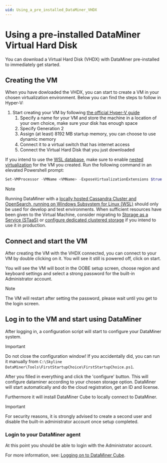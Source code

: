 ```yaml
---
uid: Using_a_pre_installed_DataMiner_VHDX
---
```


# Using a pre-installed DataMiner Virtual Hard Disk

You can download a Virtual Hard Disk (VHDX) with DataMiner pre-installed to immediately get started.

## Creating the VM

When you have dowloaded the VHDX, you can start to create a VM in your chosen virtualization environment. Below you can find the steps to follow in Hyper-V:

1. Start creating your VM by following [the official Hyper-V guide](https://learn.microsoft.com/en-us/windows-server/virtualization/hyper-v/get-started/create-a-virtual-machine-in-hyper-v)
    1. Specify a name for your VM and store the machine in a location of your own choice, make sure your disk has enough space
    1. Specify Generation 2
    1. Assign (at least) 8192 MB startup memory, you can choose to use dynamic memory
    1. Connect it to a virtual switch that has internet access
    1. Connect the Virtual Hard Disk that you just downloaded

If you intend to use the [WSL database](xref:Local_database_on_WSL), make sure to enable [nested virtualization](https://learn.microsoft.com/en-us/virtualization/hyper-v-on-windows/user-guide/nested-virtualization) for the VM you created.
Run the following command in an elevated Powershell prompt:

```powershell
Set-VMProcessor -VMName <VMName> -ExposeVirtualizationExtensions $true
```

> [!NOTE]
> Running DataMiner with a [locally hosted Cassandra Cluster and OpenSearch, running on Windows Subsystem for Linux (WSL)](xref:Local_database_on_WSL) should only be used for develop and test environments. When sufficient resources have been given to the Virtual Machine, consider migrating to [Storage as a Service (STaaS)](xref:STaaS) or [configure dedicated clustered storage](xref:Configuring_dedicated_clustered_storage) if you intend to use it in production.

## Connect and start the VM

After creating the VM with the VHDX connected, you can connect to your VM by double clicking on it. You will see it still is powered off, click on start.

You will see the VM will boot in the OOBE setup screen, choose region and keyboard settings and select a strong password for the built-in Administrator account.

> [!NOTE]
> The VM will restart after setting the password, please wait until you get to the login screen.

## Log in to the VM and start using DataMiner

After logging in, a configuration script will start to configure your DataMiner system.

> [!IMPORTANT]
> Do not close the configuration window! If you accidentally did, you can run it manually from `C:\Skyline DataMiner\Tools\FirstStartupChoice\FirstStartupChoice.ps1`.



After you filled in everything and click the 'configure' button. This will configure dataminer according to your chosen storage option.
DataMiner will start automatically and do the cloud registration, get an ID and license.

Furthermore it will install DataMiner Cube to locally connect to DataMiner.

> [!IMPORTANT]
> For security reasons, it is strongly advised to create a second user and disable the built-in administrator account once setup completed.

<!-- ### Request and set the DataMiner ID

The DataMiner ID uniquely identifies your DataMiner Agent.
To get a DataMiner ID, contact [dataminer.licensing@skyline.be](mailto:dataminer.licensing@skyline.be).
Once you received your unique ID, do the following:

1. Open the *C:\Skyline DataMiner\\* folder.
1. Open the *DataMiner.xml* file.
1. Find the *&lt;DataMiner&gt;* tag and locate the *id* attribute.
1. In the *id* attribute, fill in the DataMiner ID you received.
1. Save and close the file.

### Request and configure a DataMiner license

To start DataMiner, a license is required.
To request a license:

1. Open the *C:\Skyline DataMiner\\* folder.
1. Remove all *\*.lic* files, if any.
1. [Start the DMA using the DataMiner Taskbar Utility](xref:Starting_or_stopping_a_DMA_using_DataMiner_Taskbar_Utility).
1. After a short while, a *Request.lic* file should appear in the *C:\Skyline DataMiner\* folder.
1. [Obtain your DataMiner license](xref:DataminerLicenses).
1. Once you received the *dataminer.lic* and *clientapps.lic* files from Skyline, copy them to the *C:\Skyline DataMiner\\* folder.
1. [Start the DMA using the DataMiner Taskbar Utility](xref:Starting_or_stopping_a_DMA_using_DataMiner_Taskbar_Utility). -->

### Login to your DataMiner agent

At this point you should be able to login with the Administrator account.

For more information, see: [Logging on to DataMiner Cube](xref:Logging_on_to_DataMiner_Cube).
